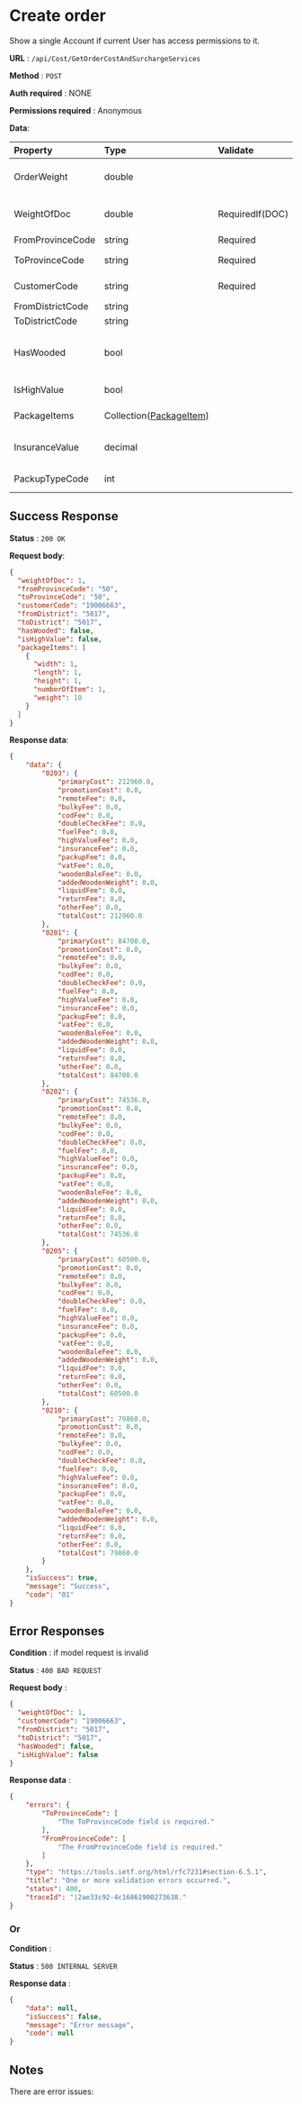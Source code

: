 # Create order

Show a single Account if current User has access permissions to it.

**URL** : `/api​/Cost​/GetOrderCostAndSurchargeServices`

**Method** : `POST`

**Auth required** : NONE

**Permissions required** : Anonymous

**Data**:

| Property | Type | Validate | Description |
|:---------|:-----|:------ |:------------|
| OrderWeight   | double |  | Tổng khối lượng kiện hàng
| WeightOfDoc | double | RequiredIf(DOC) | Khối lượng doc (nếu có thư từ)
| FromProvinceCode | string | Required | Mã tỉnh gửi
| ToProvinceCode | string | Required | Mã tỉnh nhận
| CustomerCode | string | Required | Mã khách hàng
| FromDistrictCode | string
| ToDistrictCode | string
| HasWooded | bool | | Kiện hàng đóng gỗ (mặc định false)
| IsHighValue | bool| | Hàng giá trị cao
| PackageItems| Collection([PackageItem](..)) | | Kích thước kiện hàng
| InsuranceValue | decimal | | Giá trị bảo hiểm đơn hàng
| PackupTypeCode | int | | Loại đóng gói

## Success Response

**Status** : `200 OK`

**Request body**:
<div style="page-break-after: always;"></div>

```json
{
  "weightOfDoc": 1,
  "fromProvinceCode": "50",
  "toProvinceCode": "50",
  "customerCode": "19006663",
  "fromDistrict": "5017",
  "toDistrict": "5017",
  "hasWooded": false,
  "isHighValue": false,
  "packageItems": [
    {
      "width": 1,
      "length": 1,
      "height": 1,
      "numberOfItem": 1,
      "weight": 10
    }
  ]
}
```

**Response data**:

```json
{
    "data": {
        "0203": {
            "primaryCost": 212960.0,
            "promotionCost": 0.0,
            "remoteFee": 0.0,
            "bulkyFee": 0.0,
            "codFee": 0.0,
            "doubleCheckFee": 0.0,
            "fuelFee": 0.0,
            "highValueFee": 0.0,
            "insuranceFee": 0.0,
            "packupFee": 0.0,
            "vatFee": 0.0,
            "woodenBaleFee": 0.0,
            "addedWoodenWeight": 0.0,
            "liquidFee": 0.0,
            "returnFee": 0.0,
            "otherFee": 0.0,
            "totalCost": 212960.0
        },
        "0201": {
            "primaryCost": 84700.0,
            "promotionCost": 0.0,
            "remoteFee": 0.0,
            "bulkyFee": 0.0,
            "codFee": 0.0,
            "doubleCheckFee": 0.0,
            "fuelFee": 0.0,
            "highValueFee": 0.0,
            "insuranceFee": 0.0,
            "packupFee": 0.0,
            "vatFee": 0.0,
            "woodenBaleFee": 0.0,
            "addedWoodenWeight": 0.0,
            "liquidFee": 0.0,
            "returnFee": 0.0,
            "otherFee": 0.0,
            "totalCost": 84700.0
        },
        "0202": {
            "primaryCost": 74536.0,
            "promotionCost": 0.0,
            "remoteFee": 0.0,
            "bulkyFee": 0.0,
            "codFee": 0.0,
            "doubleCheckFee": 0.0,
            "fuelFee": 0.0,
            "highValueFee": 0.0,
            "insuranceFee": 0.0,
            "packupFee": 0.0,
            "vatFee": 0.0,
            "woodenBaleFee": 0.0,
            "addedWoodenWeight": 0.0,
            "liquidFee": 0.0,
            "returnFee": 0.0,
            "otherFee": 0.0,
            "totalCost": 74536.0
        },
        "0205": {
            "primaryCost": 60500.0,
            "promotionCost": 0.0,
            "remoteFee": 0.0,
            "bulkyFee": 0.0,
            "codFee": 0.0,
            "doubleCheckFee": 0.0,
            "fuelFee": 0.0,
            "highValueFee": 0.0,
            "insuranceFee": 0.0,
            "packupFee": 0.0,
            "vatFee": 0.0,
            "woodenBaleFee": 0.0,
            "addedWoodenWeight": 0.0,
            "liquidFee": 0.0,
            "returnFee": 0.0,
            "otherFee": 0.0,
            "totalCost": 60500.0
        },
        "0210": {
            "primaryCost": 79860.0,
            "promotionCost": 0.0,
            "remoteFee": 0.0,
            "bulkyFee": 0.0,
            "codFee": 0.0,
            "doubleCheckFee": 0.0,
            "fuelFee": 0.0,
            "highValueFee": 0.0,
            "insuranceFee": 0.0,
            "packupFee": 0.0,
            "vatFee": 0.0,
            "woodenBaleFee": 0.0,
            "addedWoodenWeight": 0.0,
            "liquidFee": 0.0,
            "returnFee": 0.0,
            "otherFee": 0.0,
            "totalCost": 79860.0
        }
    },
    "isSuccess": true,
    "message": "Success",
    "code": "01"
}
```

## Error Responses

**Condition** : if model request is invalid

**Status** : `400 BAD REQUEST`

**Request body** :

```json
{
  "weightOfDoc": 1,
  "customerCode": "19006663",
  "fromDistrict": "5017",
  "toDistrict": "5017",
  "hasWooded": false,
  "isHighValue": false
}
```

**Response data** :

```json
{
    "errors": {
        "ToProvinceCode": [
            "The ToProvinceCode field is required."
        ],
        "FromProvinceCode": [
            "The FromProvinceCode field is required."
        ]
    },
    "type": "https://tools.ietf.org/html/rfc7231#section-6.5.1",
    "title": "One or more validation errors occurred.",
    "status": 400,
    "traceId": "|2ae33c92-4c16861900273638."
}
```

### Or

**Condition** :

**Status** : `500 INTERNAL SERVER`

**Response data** :

```json
{
    "data": null,
    "isSuccess": false,
    "message": "Error message",
    "code": null
}
```

## Notes

There are error issues:

<!-- * This view allows existing users to test for existence of accounts that exist
    but that they do not have access to.
* Account IDs are sequential so an authorized user can count all the Accounts
    on the system. -->
